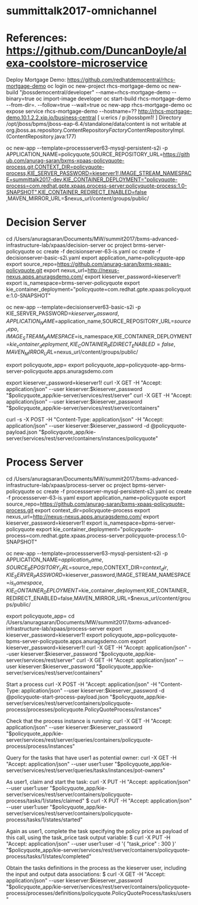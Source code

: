 # summittalk2017-omnichannel
# References: https://github.com/DuncanDoyle/alexa-coolstore-microservice
Deploy Mortgage Demo: https://github.com/redhatdemocentral/rhcs-mortgage-demo
oc login
oc new-project rhcs-mortgage-demo 
oc new-build "jbossdemocentral/developer" --name=rhcs-mortgage-demo --binary=true
oc import-image developer
oc start-build rhcs-mortgage-demo --from-dir=. --follow=true --wait=true
oc new-app rhcs-mortgage-demo
oc expose service rhcs-mortgage-demo --hostname=??
http://rhcs-mortgage-demo.10.1.2.2.xip.io/business-central 
[ u:erics / p:jbossbpm1! ] 
Directory /opt/jboss/bpms/jboss-eap-6.4/standalone/data/content is not writable
	at org.jboss.as.repository.ContentRepository$Factory$ContentRepositoryImpl.<init>(ContentRepository.java:177)
  
 
 oc new-app --template=processserver63-mysql-persistent-s2i -p APPLICATION_NAME=policyquote,SOURCE_REPOSITORY_URL=https://github.com/anurag-saran/bxms-xpaas-policyquote-process.git,CONTEXT_DIR=policyquote-process,KIE_SERVER_PASSWORD=kieserver1!,IMAGE_STREAM_NAMESPACE=summittalk2017-dev,KIE_CONTAINER_DEPLOYMENT="policyquote-process=com.redhat.gpte.xpaas.process-server:policyquote-process:1.0-SNAPSHOT",KIE_CONTAINER_REDIRECT_ENABLED=false
 ,MAVEN_MIRROR_URL=$nexus_url/content/groups/public/
 
# Decision Server
cd /Users/anuragsaran/Documents/MW/summit2017/bxms-advanced-infrastructure-lab/xpaas/decision-server
oc project brms-server-policyquote
oc create -f decisionserver-63-is.yaml
oc create -f decisionserver-basic-s2i.yaml
export application_name=policyquote-app
export source_repo=https://github.com/anurag-saran/bxms-xpaas-policyquote.git
export nexus_url=http://nexus-nexus.apps.anuragsdemo.com/
export kieserver_password=kieserver1!
export is_namespace=brms-server-policyquote
export kie_container_deployment="policyquote=com.redhat.gpte.xpaas:policyquote:1.0-SNAPSHOT"

oc new-app --template=decisionserver63-basic-s2i -p KIE_SERVER_PASSWORD=$kieserver_password,APPLICATION_NAME=$application_name,SOURCE_REPOSITORY_URL=$source_repo,IMAGE_STREAM_NAMESPACE=$is_namespace,KIE_CONTAINER_DEPLOYMENT=$kie_container_deployment,KIE_CONTAINER_REDIRECT_ENABLED=false,MAVEN_MIRROR_URL=$nexus_url/content/groups/public/

export policyquote_app=<URL of the policyquote app route>
export policyquote_app=policyquote-app-brms-server-policyquote.apps.anuragsdemo.com

export kieserver_password=kieserver1!
curl -X GET -H "Accept: application/json" --user kieserver:$kieserver_password "$policyquote_app/kie-server/services/rest/server"
curl -X GET -H "Accept: application/json" --user kieserver:$kieserver_password "$policyquote_app/kie-server/services/rest/server/containers"

curl -s -X POST -H "Content-Type: application/json" -H "Accept: application/json" --user kieserver:$kieserver_password -d @policyquote-payload.json "$policyquote_app/kie-server/services/rest/server/containers/instances/policyquote"


# Process Server

cd /Users/anuragsaran/Documents/MW/summit2017/bxms-advanced-infrastructure-lab/xpaas/process-server
oc project bpms-server-policyquote
oc create -f processserver-mysql-persistent-s2i.yaml
oc create -f processserver-63-is.yaml
export application_name=policyquote
export source_repo=https://github.com/anurag-saran/bxms-xpaas-policyquote-process.git
export context_dir=policyquote-process
export nexus_url=http://nexus-nexus.apps.anuragsdemo.com/
export kieserver_password=kieserver1!
export is_namespace=bpms-server-policyquote
export kie_container_deployment="policyquote-process=com.redhat.gpte.xpaas.process-server:policyquote-process:1.0-SNAPSHOT"

oc new-app --template=processserver63-mysql-persistent-s2i -p APPLICATION_NAME=$application_name,SOURCE_REPOSITORY_URL=$source_repo,CONTEXT_DIR=$context_dir,KIE_SERVER_PASSWORD=$kieserver_password,IMAGE_STREAM_NAMESPACE=$is_namespace,KIE_CONTAINER_DEPLOYMENT=$kie_container_deployment,KIE_CONTAINER_REDIRECT_ENABLED=false,MAVEN_MIRROR_URL=$nexus_url/content/groups/public/

export policyquote_app=<URL of the policyquote app route>
cd /Users/anuragsaran/Documents/MW/summit2017/bxms-advanced-infrastructure-lab/xpaas/process-server
export kieserver_password=kieserver1!
export policyquote_app=policyquote-bpms-server-policyquote.apps.anuragsdemo.com
export kieserver_password=kieserver1!
curl -X GET -H "Accept: application/json" --user kieserver:$kieserver_password "$policyquote_app/kie-server/services/rest/server"
curl -X GET -H "Accept: application/json" --user kieserver:$kieserver_password "$policyquote_app/kie-server/services/rest/server/containers"

Start a process
curl -X POST -H "Accept: application/json" -H "Content-Type: application/json" --user kieserver:$kieserver_password -d @policyquote-start-process-payload.json "$policyquote_app/kie-server/services/rest/server/containers/policyquote-process/processes/policyquote.PolicyQuoteProcess/instances"

Check that the process instance is running:
curl -X GET -H "Accept: application/json" --user kieserver:$kieserver_password "$policyquote_app/kie-server/services/rest/server/queries/containers/policyquote-process/process/instances"

Query for the tasks that have user1 as potential owner:
curl -X GET -H "Accept: application/json" --user user1:user "$policyquote_app/kie-server/services/rest/server/queries/tasks/instances/pot-owners"

As user1, claim and start the task:
curl -X PUT -H "Accept: application/json" --user user1:user "$policyquote_app/kie-server/services/rest/server/containers/policyquote-process/tasks/1/states/claimed"
$ curl -X PUT -H "Accept: application/json" --user user1:user "$policyquote_app/kie-server/services/rest/server/containers/policyquote-process/tasks/1/states/started"

Again as user1, complete the task specifying the policy price as payload of this call, using the task_price task output variable:
$ curl -X PUT -H "Accept: application/json" --user user1:user -d '{ "task_price" : 300 }' "$policyquote_app/kie-server/services/rest/server/containers/policyquote-process/tasks/1/states/completed"

Obtain the tasks definitions in the process as the kieserver user, including the input and output data associations:
$ curl -X GET -H "Accept: application/json" --user kieserver:$kieserver_password "$policyquote_app/kie-server/services/rest/server/containers/policyquote-process/processes/definitions/policyquote.PolicyQuoteProcess/tasks/users"



